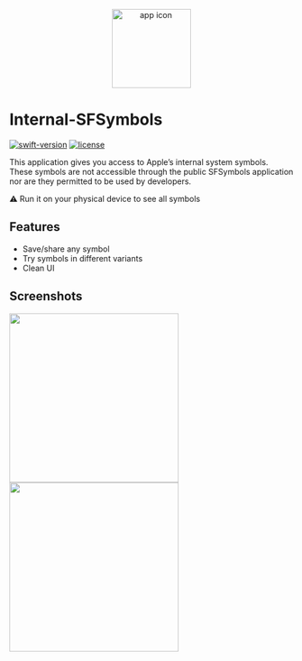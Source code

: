 <p align="center">
  <img src="https://github.com/user-attachments/assets/0fcb6df9-9a80-4bab-a8db-1de030d0cd70" alt="app icon" title="sfsymbols" height=140>
</p>

# Internal-SFSymbols
[![swift-version](https://img.shields.io/badge/swift-5-orange.svg)](https://github.com/apple/swift)
[![license](https://img.shields.io/badge/license-MIT-brightgreen.svg)](LICENSE)

This application gives you access to Apple’s internal system symbols. These symbols are not accessible through the public SFSymbols application nor are they permitted to be used by developers.

⚠️ Run it on your physical device to see all symbols

## Features

- Save/share any symbol
- Try symbols in different variants
- Clean UI


## Screenshots

<img src="https://github.com/user-attachments/assets/e825f4ad-3ce4-4dd0-b3ef-13f25ae5709d" height="300">
<img src="https://github.com/user-attachments/assets/2be10859-b9a8-472e-8e73-5e5f7590c43a" height="300">
